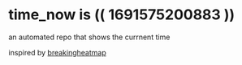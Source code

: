 # time_now is (( 1691575200883 ))

an automated repo that shows the currnent time

inspired by [breakingheatmap](https://github.com/breakingheatmap/breakingheatmap)